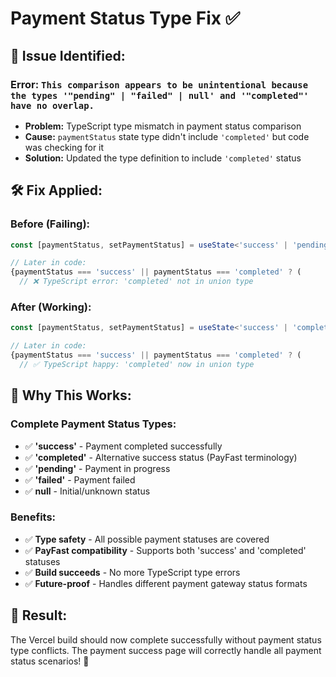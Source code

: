 # Payment Status Type Fix ✅

## 🔧 **Issue Identified:**

### **Error:** `This comparison appears to be unintentional because the types '"pending" | "failed" | null' and '"completed"' have no overlap.`
- **Problem:** TypeScript type mismatch in payment status comparison
- **Cause:** `paymentStatus` state type didn't include `'completed'` but code was checking for it
- **Solution:** Updated the type definition to include `'completed'` status

## 🛠️ **Fix Applied:**

### **Before (Failing):**
```typescript
const [paymentStatus, setPaymentStatus] = useState<'success' | 'pending' | 'failed' | null>(null);

// Later in code:
{paymentStatus === 'success' || paymentStatus === 'completed' ? (
  // ❌ TypeScript error: 'completed' not in union type
```

### **After (Working):**
```typescript
const [paymentStatus, setPaymentStatus] = useState<'success' | 'completed' | 'pending' | 'failed' | null>(null);

// Later in code:
{paymentStatus === 'success' || paymentStatus === 'completed' ? (
  // ✅ TypeScript happy: 'completed' now in union type
```

## 🎯 **Why This Works:**

### **Complete Payment Status Types:**
- ✅ **'success'** - Payment completed successfully
- ✅ **'completed'** - Alternative success status (PayFast terminology)
- ✅ **'pending'** - Payment in progress
- ✅ **'failed'** - Payment failed
- ✅ **null** - Initial/unknown status

### **Benefits:**
- ✅ **Type safety** - All possible payment statuses are covered
- ✅ **PayFast compatibility** - Supports both 'success' and 'completed' statuses
- ✅ **Build succeeds** - No more TypeScript type errors
- ✅ **Future-proof** - Handles different payment gateway status formats

## 🚀 **Result:**

The Vercel build should now complete successfully without payment status type conflicts. The payment success page will correctly handle all payment status scenarios! 🎉
